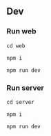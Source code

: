 ## Dev

### Run web

`cd web`

`npm i`

`npm run dev`

### Run server

`cd server`

`npm i`

`npm run dev`

